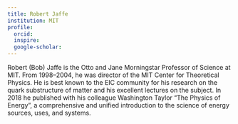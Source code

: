 ```yaml
---
title: Robert Jaffe
institution: MIT
profile:
  orcid:
  inspire:
  google-scholar:
---
```


Robert (Bob) Jaffe is the Otto and Jane Morningstar Professor of Science at MIT. From 1998–2004, he was director of the MIT Center for Theoretical Physics.
He is best known to the EIC community for his research on the quark substructure of matter and his excellent lectures on the subject. In 2018 he published with his colleague Washington Taylor “The Physics of Energy”, a comprehensive and unified introduction to the science of energy sources, uses, and systems.
